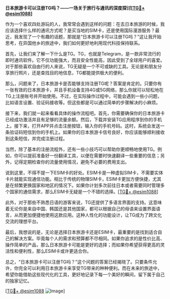 **日本旅游卡可以注册TG吗？——一场关于旅行与通讯的深度探讨[[TG💪+ @esim1088](https://t.me/s/esim1088)]**

作为一个喜欢四处游玩的人，我常常会遇到这样的问题：在去日本旅游的时候，我应该选择什么样的通讯方式呢？是买当地的SIM卡，还是使用国际漫游服务？最近，我发现了一个有趣的话题，那就是“日本旅游卡可以注册TG吗？”这让我开始思考，在异国他乡的旅途中，我们如何更好地利用现代科技保持联系。

首先，让我们来了解一下什么是TG。TG，也就是Telegram，是一款非常流行的即时通讯软件。它不仅功能强大，而且安全性能高，因此受到了全球用户的喜爱。对于那些喜欢自由行的人来说，TG无疑是一个不可或缺的工具。无论是和朋友分享旅行照片，还是查找目的地信息，TG都能提供极大的便利。

那么，问题来了，日本旅游卡是否能够支持注册TG呢？答案是肯定的。只要你有一张有效的日本旅游卡，并且手机设备支持4G或5G网络，那么你就可以轻松地在TG上注册账号并开始使用。不过，在实际操作过程中，可能会遇到一些小问题，比如语言设置、验证码接收等。但这些都是可以通过简单的步骤解决的小麻烦。

接下来，我们就一起来看看具体的操作流程吧。首先，你需要确保你的日本旅游卡已经成功激活并且有足够的流量余额。然后，下载并安装TG应用程序到你的手机上。接下来，打开APP并点击注册按钮，输入你的手机号码。这时，系统会发送一条验证码短信到你的手机上。如果你的日本旅游卡信号良好，你应该能够顺利接收到这条短信，并完成注册过程。

当然，除了基本的注册流程外，还有一些小技巧可以帮助你更顺畅地使用TG。例如，你可以提前准备好一份翻译工具，以便在需要时快速翻译一些重要的信息；另外，记得定期检查你的流量使用情况，避免不必要的费用支出。

说到这里，不得不提一下ESIM卡的好处。ESIM卡是一种虚拟SIM卡，不需要实体卡片就能实现通信功能。相比于传统的物理SIM卡，ESIM卡更加方便快捷，尤其是在频繁更换国家和地区的情况下。如果你计划多次前往日本或者需要同时管理多个国家的通信需求，那么ESIM卡无疑是一个不错的选择。[[TG💪+ @esim1088](https://t.me/s/esim1088)]

此外，对于那些不熟悉日语的游客来说，TG还提供了多语言界面的支持。这意味着无论你是来自中国、韩国还是其他国家，都可以根据自己的母语来设置界面语言，从而更加便捷地使用这款应用。这种人性化的功能设计，让TG成为了跨文化交流的理想平台。

最后，我想说的是，无论是选择日本旅游卡还是ESIM卡，最重要的是找到适合自己的解决方案。毕竟每个人的需求和预算都不尽相同。如果你追求的是性价比高、操作简单的产品，那么日本旅游卡可能是更好的选择；而如果你希望获得更高的灵活性和便利性，那么ESIM卡或许更适合你。

总之，“日本旅游卡可以注册TG吗？”这个问题的答案已经揭晓了。只要条件允许，你完全可以利用日本旅游卡来享受TG带来的种种便利。而在未来的旅途中，希望你能借助这些现代化的工具，更好地记录下每一个美好的瞬间，留下属于自己的独家记忆。

[[TG💪+ @esim1088](https://t.me/s/esim1088) ![Image](https://i.postimg.cc/4NQfJmqS/Snipaste-2025-05-13-00-14-12.png)]